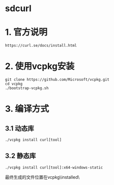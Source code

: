 # sdcurl

# 1. 官方说明
```shell
https://curl.se/docs/install.html
```

# 2. 使用vcpkg安装
```shell
git clone https://github.com/Microsoft/vcpkg.git
cd vcpkg
./bootstrap-vcpkg.sh
```

# 3. 编译方式
## 3.1 动态库
```shell
./vcpkg install curl[tool]
```
## 3.2 静态库
```shell
./vcpkg install curl[tool]:x64-windows-static
```

最终生成的文件位置在vcpkg\installed\



